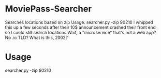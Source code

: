 # MoviePass-Searcher
Searches locations based on zip
Usage: searcher.py -zip 90210
I whipped this up a few seconds after their 10$ announcement crashed their front end so I could still search locations
Wait, a "microservice" that's not a web app? No .io TLD? What is this, 2002?

# Usage
searcher.py -zip 90210
